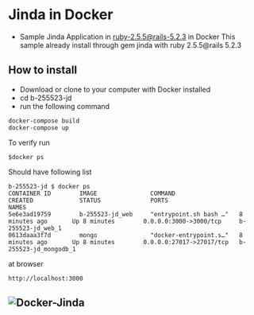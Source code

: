 # Jinda in Docker

- Sample Jinda Application in ruby-2.5.5@rails-5.2.3 in Docker
This sample already install through gem jinda with ruby 2.5.5@rails 5.2.3

## How to install
- Download or clone to your computer with Docker installed
- cd b-255523-jd
- run the following command
~~~
docker-compose build
docker-compose up
~~~
To verify run
~~~
$docker ps
~~~
Should have following list
~~~
b-255523-jd $ docker ps
CONTAINER ID        IMAGE               COMMAND                  CREATED             STATUS              PORTS                      NAMES
5e6e3ad19759        b-255523-jd_web     "entrypoint.sh bash …"   8 minutes ago       Up 8 minutes        0.0.0.0:3000->3000/tcp     b-255523-jd_web_1
0613daaa3f7d        mongo               "docker-entrypoint.s…"   8 minutes ago       Up 8 minutes        0.0.0.0:27017->27017/tcp   b-255523-jd_mongodb_1
~~~
at browser
~~~
http://localhost:3000
~~~
![Docker-Jinda](https://user-images.githubusercontent.com/3953832/64446834-d7ca8380-d0a7-11e9-93ac-be80d3110f91.png)
-
